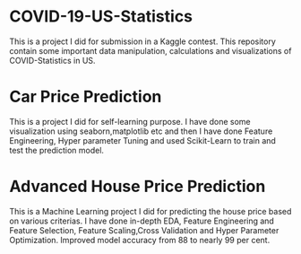 # COVID-19-US-Statistics
This is a project I did for submission in a Kaggle contest. This repository contain some important data manipulation, calculations and visualizations of COVID-Statistics in US.
# Car Price Prediction
This is a project I did for self-learning purpose. I have done some visualization using seaborn,matplotlib etc and then I have done Feature Engineering, Hyper parameter Tuning and used Scikit-Learn to train and test the prediction model.
# Advanced House Price Prediction
This is a Machine Learning project I did for predicting the house price based on various criterias. I have done in-depth EDA, Feature Engineering and Feature Selection, Feature Scaling,Cross Validation and Hyper Parameter Optimization. Improved model accuracy from 88 to nearly 99 per cent.
